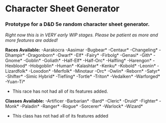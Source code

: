 # Character Sheet Generator
### Prototype for a D&amp;D 5e random character sheet generator.
*Right now this is in VERY early WIP stages. Please be patient as more and more features are added!*

**Races Available:**
-Aarakocra
-Aasimar
-Bugbear*
-Centaur*
-Changeling*
-Dhampir*
-Dragonborn*
-Dwarf*
-Elf*
-Fairy*
-Firbolg*
-Genasi*
-Gith*
-Gnome*
-Goblin*
-Goliath*
-Half-Elf*
-Half-Orc*
-Halfling*
-Harengon*
-Hexblood*
-Hobgoblin*
-Human*
-Kalashtar*
-Kenku*
-Kobold*
-Leonin*
-Lizardfolk*
-Loxodon*
-Merfolk*
-Minotaur
-Orc*
-Owlin*
-Reborn*
-Satyr*
-Shifter*
-Simic Hybrid*
-Tiefling*
-Tortle*
-Triton*
-Vedalken*
-Warforged*
-Yuan-Ti*
* This race has not had all of its features added.

**Classes Available:**
-Artificer
-Barbarian*
-Bard*
-Cleric*
-Druid*
-Fighter*
-Monk*
-Paladin*
-Ranger*
-Rogue*
-Sorcerer*
-Warlock*
-Wizard*
* This class has not had all of its features added
